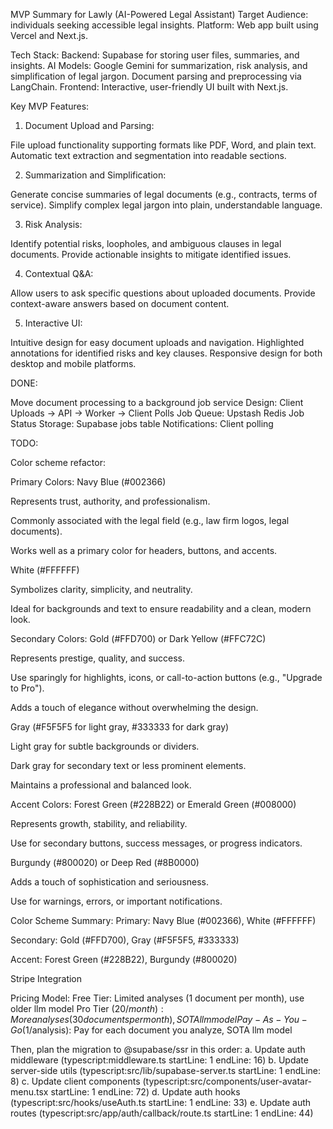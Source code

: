 MVP Summary for Lawly (AI-Powered Legal Assistant)
Target Audience: individuals seeking accessible legal insights.
Platform: Web app built using Vercel and Next.js.

Tech Stack:
Backend: Supabase for storing user files, summaries, and insights.
AI Models:
Google Gemini for summarization, risk analysis, and simplification of legal jargon.
Document parsing and preprocessing via LangChain.
Frontend: Interactive, user-friendly UI built with Next.js.

Key MVP Features:

1. Document Upload and Parsing:

File upload functionality supporting formats like PDF, Word, and plain text.
Automatic text extraction and segmentation into readable sections.

2. Summarization and Simplification:

Generate concise summaries of legal documents (e.g., contracts, terms of service).
Simplify complex legal jargon into plain, understandable language.

3. Risk Analysis:

Identify potential risks, loopholes, and ambiguous clauses in legal documents.
Provide actionable insights to mitigate identified issues.

4. Contextual Q&A:

Allow users to ask specific questions about uploaded documents.
Provide context-aware answers based on document content.

5. Interactive UI:

Intuitive design for easy document uploads and navigation.
Highlighted annotations for identified risks and key clauses.
Responsive design for both desktop and mobile platforms.

DONE:

Move document processing to a background job service
Design: Client Uploads -> API -> Worker -> Client Polls
Job Queue: Upstash Redis
Job Status Storage: Supabase jobs table
Notifications: Client polling

TODO:

Color scheme refactor:

Primary Colors:
Navy Blue (#002366)

Represents trust, authority, and professionalism.

Commonly associated with the legal field (e.g., law firm logos, legal documents).

Works well as a primary color for headers, buttons, and accents.

White (#FFFFFF)

Symbolizes clarity, simplicity, and neutrality.

Ideal for backgrounds and text to ensure readability and a clean, modern look.

Secondary Colors:
Gold (#FFD700) or Dark Yellow (#FFC72C)

Represents prestige, quality, and success.

Use sparingly for highlights, icons, or call-to-action buttons (e.g., "Upgrade to Pro").

Adds a touch of elegance without overwhelming the design.

Gray (#F5F5F5 for light gray, #333333 for dark gray)

Light gray for subtle backgrounds or dividers.

Dark gray for secondary text or less prominent elements.

Maintains a professional and balanced look.

Accent Colors:
Forest Green (#228B22) or Emerald Green (#008000)

Represents growth, stability, and reliability.

Use for secondary buttons, success messages, or progress indicators.

Burgundy (#800020) or Deep Red (#8B0000)

Adds a touch of sophistication and seriousness.

Use for warnings, errors, or important notifications.

Color Scheme Summary:
Primary: Navy Blue (#002366), White (#FFFFFF)

Secondary: Gold (#FFD700), Gray (#F5F5F5, #333333)

Accent: Forest Green (#228B22), Burgundy (#800020)

Stripe Integration

Pricing Model:
Free Tier: Limited analyses (1 document per month), use older llm model
Pro Tier (20$/month): More analyses (30 documents per month), SOTA llm model
Pay-As-You-Go (1$/analysis): Pay for each document you analyze, SOTA llm model

Then, plan the migration to @supabase/ssr in this order:
a. Update auth middleware (typescript:middleware.ts startLine: 1 endLine: 16)
b. Update server-side utils (typescript:src/lib/supabase-server.ts startLine: 1 endLine: 8)
c. Update client components (typescript:src/components/user-avatar-menu.tsx startLine: 1 endLine: 72)
d. Update auth hooks (typescript:src/hooks/useAuth.ts startLine: 1 endLine: 33)
e. Update auth routes (typescript:src/app/auth/callback/route.ts startLine: 1 endLine: 44)
